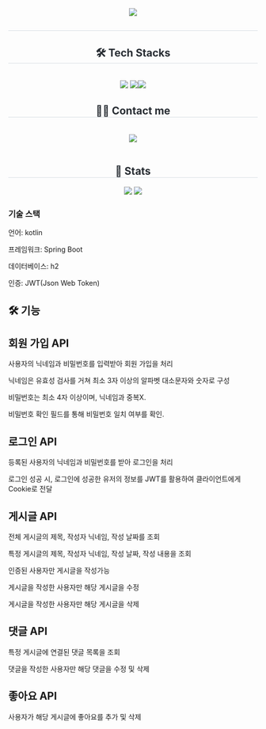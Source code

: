 <div align= "center">
    <img src="https://capsule-render.vercel.app/api?type=waving&color=gradient&height=180&text=주특기%20플러스 복습과제%20&animation=fadeIn&fontColor=000000&fontSize=60" />
    </div>
    <div align= "center"> 
    <h2 style="border-bottom: 1px solid #d8dee4; color: #282d33;">  </h2>  
    <div style="font-weight: 700; font-size: 15px; text-align: center; color: #282d33;">  </div> 
    </div>
    <div align= "center">
    <h2 style="border-bottom: 1px solid #d8dee4; color: #282d33;"> 🛠️ Tech Stacks </h2> <br> 
    <div style="margin: 0 auto; text-align: center;" align= "center"> <img src="https://img.shields.io/badge/Spring-6DB33F?style=for-the-badge&logo=Spring&logoColor=white">
          <img src="https://img.shields.io/badge/Spring Boot-6DB33F?style=for-the-badge&logo=Spring Boot&logoColor=white"><img src="https://img.shields.io/badge/kotlin-7F52FF?style=for-the-badge&logo=기술스택아이콘&logoColor=white">
          </div>
    </div>
    <div align= "center">
    <h2 style="border-bottom: 1px solid #d8dee4; color: #282d33;"> 🧑‍💻 Contact me </h2> <br> 
    <div align= "center"> <a href=https://valar01.tistory.com/> <img src="https://img.shields.io/badge/Tistory-000000?style=for-the-badge&logo=Tistory&logoColor=white&link=https://valar01.tistory.com/"> </a>
          </div>  <br> 
    <div align= "center">  </div> 
    </div>
    <div align= "center"> 
    <h2 style="border-bottom: 1px solid #d8dee4; color: #282d33;"> 🏅 Stats </h2> <div align= "center"> <img src="https://github-readme-stats.vercel.app/api?username=hysup&custom_title=hysup's Github Stat&bg_color=180,000000,&title_color=000000&text_color=000000"
        /> <img src="https://github-readme-stats.vercel.app/api/top-langs/?username=hysup&layout=compact&bg_color=180,000000,&title_color=000000&text_color=000000"
           /> </div> 
    </div>


### 기술 스택
언어: kotlin

프레임워크: Spring Boot

데이터베이스: h2

인증: JWT(Json Web Token)



## 🛠 기능
## 회원 가입 API

사용자의 닉네임과 비밀번호를 입력받아 회원 가입을 처리

닉네임은 유효성 검사를 거쳐 최소 3자 이상의 알파벳 대소문자와 숫자로 구성

비밀번호는 최소 4자 이상이며, 닉네임과 중복X.

비밀번호 확인 필드를 통해 비밀번호 일치 여부를 확인.

## 로그인 API
등록된 사용자의 닉네임과 비밀번호를 받아 로그인을 처리

로그인 성공 시, 로그인에 성공한 유저의 정보를 JWT를 활용하여 클라이언트에게 Cookie로 전달

## 게시글  API

전체 게시글의 제목, 작성자 닉네임, 작성 날짜를 조회

특정 게시글의 제목, 작성자 닉네임, 작성 날짜, 작성 내용을 조회

인증된 사용자만 게시글을 작성가능 

게시글을 작성한 사용자만 해당 게시글을 수정

게시글을 작성한 사용자만 해당 게시글을 삭제

## 댓글 API

특정 게시글에 연결된 댓글 목록을 조회

댓글을 작성한 사용자만 해당 댓글을 수정 및 삭제 

## 좋아요 API 
사용자가 해당 게시글에 좋아요를 추가 및 삭제
